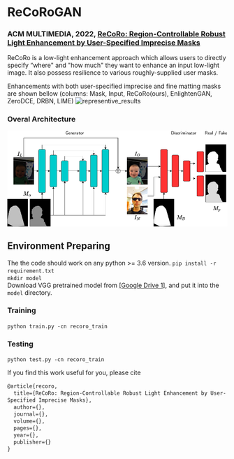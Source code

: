 # ReCoRoGAN

### ACM MULTIMEDIA, 2022, [ReCoRo: Region-Controllable Robust Light Enhancement by User-Specified Imprecise Masks](https://arxiv.org/)  
ReCoRo is a low-light enhancement approach which allows users to directly specify “where" and "how much" they want to enhance an input low-light image. It also possess resilience to various roughly-supplied user masks.  

Enhancements with both user-specified imprecise and fine matting masks are shown bellow (columns: Mask, Input, ReCoRo(ours), EnlightenGAN, ZeroDCE, DRBN, LIME)
![representive_results](/assets/masks_zoom.png)

### Overal Architecture
![architecture](/assets/architecture.png)

## Environment Preparing
The the code should work on any python >= 3.6 version. 
```pip install -r requirement.txt``` </br>
```mkdir model``` </br>
Download VGG pretrained model from [[Google Drive 1]](https://drive.google.com/file/d/1IfCeihmPqGWJ0KHmH-mTMi_pn3z3Zo-P/view?usp=sharing), and put it into the `model` directory.

### Training

```python train.py -cn recoro_train```

### Testing

```python test.py -cn recoro_train```


If you find this work useful for you, please cite
```
@article{recoro,
  title={ReCoRo: Region-Controllable Robust Light Enhancement by User-Specified Imprecise Masks},
  author={},
  journal={},
  volume={},
  pages={},
  year={},
  publisher={}
}